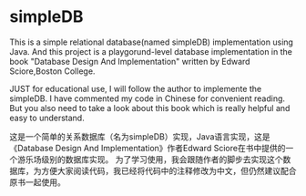 # simpleDB 

This is a simple relational database(named simpleDB) implementation using Java.
And this project is a playgorund-level database implementation in the book "Database Design And Implementation" written by Edward Sciore,Boston College.

JUST for educational use, I will follow the author to implemente the simpleDB. I have commented my code in Chinese for convenient reading.
But you also need to take a look about this book which is really helpful and easy to understand.

这是一个简单的关系数据库（名为simpleDB）实现，Java语言实现，这是《Database Design And Implementation》作者Edward Sciore在书中提供的一个游乐场级别的数据库实现。
为了学习使用，我会跟随作者的脚步去实现这个数据库，为方便大家阅读代码，我已经将代码中的注释修改为中文，但仍然建议配合原书一起使用。


